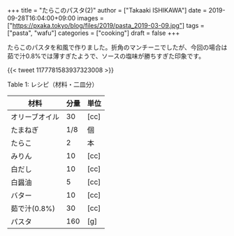+++
title = "たらこのパスタ(2)"
author = ["Takaaki ISHIKAWA"]
date = 2019-09-28T16:04:00+09:00
images = ["https://pxaka.tokyo/blog/files/2019/pasta_2019-03-09.jpg"]
tags = ["pasta", "wafu"]
categories = ["cooking"]
draft = false
+++

たらこのパスタを和風で作りました。折角のマンチーニでしたが、今回の場合は茹で汁0.8%では薄すぎたようで、ソースの塩味が勝ちすぎた印象です。

{{< tweet 1177781583937323008 >}}

<div class="table-caption">
  <span class="table-number">Table 1</span>:
  レシピ（材料・二皿分）
</div>

| 材料      | 分量 | 単位 |
|---------|----|----|
| オリーブオイル | 30  | [cc] |
| たまねぎ  | 1/8 | 個   |
| たらこ    | 2   | 本   |
| みりん    | 10  | [cc] |
| 白だし    | 10  | [cc] |
| 白醤油    | 5   | [cc] |
| バター    | 10  | [cc] |
| 茹で汁(0.8%) | 30  | [cc] |
| パスタ    | 160 | [g]  |
